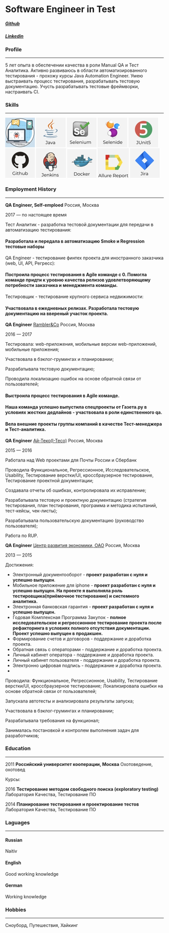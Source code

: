 # Software Engineer in Test

##### [Github](https://github.com/SmallSparkle/)

##### [Linkedin](https://www.linkedin.com/in/anastasija-bespalova-a6221481/)

### Profile
____________________________________________________________________
5 лет опыта в обеспечении качества в роли Manual QA и Тест Аналитика. Активно развиваюсь в области автоматизированного тестирования - прохожу курсы Java Automation Engineer.
Умею выстраивать процесс тестирования, разрабатывать тестовую документацию. Учусть разрабатывать тестовые фреймворки, настраивать CI.

### Skills
____________________________________________________________________
![Img](docs/testing.jpg)  ![Img](docs/java.jpg)  ![Img](docs/selenium.jpg)  ![Img](docs/selenide.jpg) ![Img](docs/junit5.jpg)
![Img](docs/github.jpg) ![Img](docs/jenkins.jpg) ![Img](docs/docker.jpg) ![Img](docs/Allure.jpg) ![Img](docs/jira.jpg)

### Employment History
____________________________________________________________________
**QA Engineer, Self-emploed**                         Россия, Москва

2017 — по настоящее время

Тест Аналитик - разработка тестовой документации для передачи в автоматизацию тестирования: 
#### Разработала и передала в автоматизацию Smoke и Regression тестовые наборы 

QA Engineer - тестирование финтех проекта для иностранного заказчика (web, UI, API, Регресс): 
#### Построила процесс тестирования в Agile команде с 0. Помогла команде придти к уровню качества релизов удовлетворяющему потребности заказчика и менеджмента команды.

Тестировщик - тестирование крупного сервиса недвижимости: 
#### Участвовала в ежедневных релизах. Разработала тестовую документацию на ввереный участок проекта.


**QA Engineer**                [Rambler&Co](rambler.ru/) Россия, Москва

2016 — 2017         

Тестировала: web-приложения, мобильные версии web-приложений, мобильные приложения;

Участвовала в бэклог-грумингах и планировании;

Разрабатывала тестовую документацию;

Проводила локализацию ошибок на основе обратной связи от пользователей;

#### Выстроила процесс тестирования в Agile команде.

#### Наша команда успешно выпустила спецпроекты от Газета.ру в условиях жестких дедлайнов - участвовала в роли единственного qa.

#### Вела внешние проекты группы компаний в качестве Тест-менеджера и Тест-аналитика.

**QA Engineer**                [Ай-Теко(I-Teco)](www.i-teco.ru) Россия, Москва

2015 — 2016

Работала над Web проектами для Почты России и Сбербанк

Проводила Функциональное, Регрессионное, Исследовательское, Usability, Тестирование верстки/UI, кроссбраузерное тестирование, Тестирование проектной документации;

Создавала отчеты об ошибках, контролировала их исправление;

Разрабатывала тестовую и проектную документацию (стратегия тестирования, план тестирования, программа и методика испытаний, тест-кейсы, чек-листы);

Разрабатывала пользовательскую документацию (руководство пользователя);

Работа по RUP.

**QA Engineer**          [Центр развития экономики, ОАО](www.b2b-center.ru/) Россия, Москва  

2013 — 2015                     

Достижения:
* Электронный документооборот - **проект разработан с нуля и успешно выпущен**.
* Мобильное приложение для iphone - **проект разработан с нуля и успешно выпущен. На проекте я выполняла роль тестировщика(приёмочное тестирование) и системного аналитика.**
* Электронная банковская гарантия - **проект разработан с нуля и успешно выпущен.**
* Годовая Комплексная Программа Закупок - **полное исследовательское и регрессионное тестирование проекта после рефакторинга в условиях полного отсутствия документации. Проект успешно выпущен в продакшен.**
* Формирование счетов и договоров - поддержание и доработка проекта.
* Обратная связь с операторами - поддержание и доработка проекта.
* Личный кабинет оператора - поддержание и доработка проекта.
* Личный кабинет пользователя - поддержание и доработка проекта.
* Электронно цифровая подпись - поддержание и доработка проекта.
* 
Проводила: Функциональное, Регрессионное, Usability, Тестирование верстки/UI, кроссбраузерное тестирование;
Локализировала ошибки на основе обратной связи от пользователей;

Запускала автотесты и анализировала результаты запуска;

Участвовала в бэклог-грумингах и планировании;

Разрабатывала требования на функционал;

Занималась постановкой и контролем выполнения задач для разработчиков;

### Education
____________________________________________________________________
2011 **Российский университет кооперации, Москва**  Охотоведение, охотовед

Курсы:

2016 **Тестирование методом свободного поиска (exploratory testing)** Лаборатория Качества, Тестирование ПО

2014 **Планирование тестирования и проектирование тестов** Лаборатория Качества, Тестирование ПО

### Laguages
____________________________________________________________________
#### Russian
Naitiv

#### English
Good working knowledge

#### German
Working knowledge

### Hobbies
____________________________________________________________________
Сноуборд, Путешествия, Хайкинг
